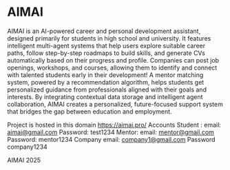 # AIMAI

AIMAI is an AI-powered career and personal development assistant, designed primarily for students in high school and university. It features intelligent multi-agent systems that help users explore suitable career paths, follow step-by-step roadmaps to build skills, and generate CVs automatically based on their progress and profile. Companies can post job openings, workshops, and courses, allowing them to identify and connect with talented students early in their development! A mentor matching system, powered by a recommendation algorithm, helps students get personalized guidance from professionals aligned with their goals and interests. By integrating contextual data storage and intelligent agent collaboration, AIMAI creates a personalized, future-focused support system that bridges the gap between education and employment.

Project is hosted in this domain https://aimai.pro/
Accounts
Student : email: aimai@gmail.com   Password: test1234
Mentor:   email:  mentor@gmail.com  Password: mentor1234
Company    email:  company1@gmail.com Password company1234

AIMAI 2025
